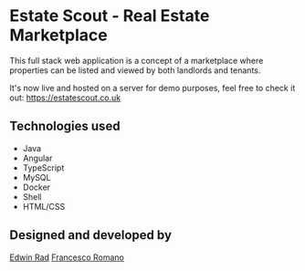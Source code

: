 # Estate Scout - Real Estate Marketplace
This full stack web application is a concept of a marketplace where properties can be listed and viewed by both landlords and tenants.

It's now live and hosted on a server for demo purposes, feel free to check it out: https://estatescout.co.uk

## Technologies used
- Java
- Angular
- TypeScript
- MySQL
- Docker
- Shell
- HTML/CSS

## Designed and developed by
[Edwin Rad](https://github.com/EdwinUK)
[Francesco Romano](https://github.com/Fra0909)
